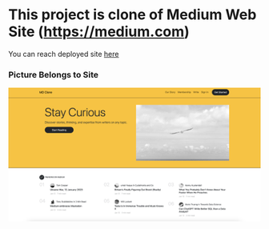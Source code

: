 # This project is clone of Medium Web Site (https://medium.com)
You can reach deployed site [here](https://bootstrap-project-level2.netlify.app/)

### Picture Belongs to Site


![Sample site](img/mediumclone.png)